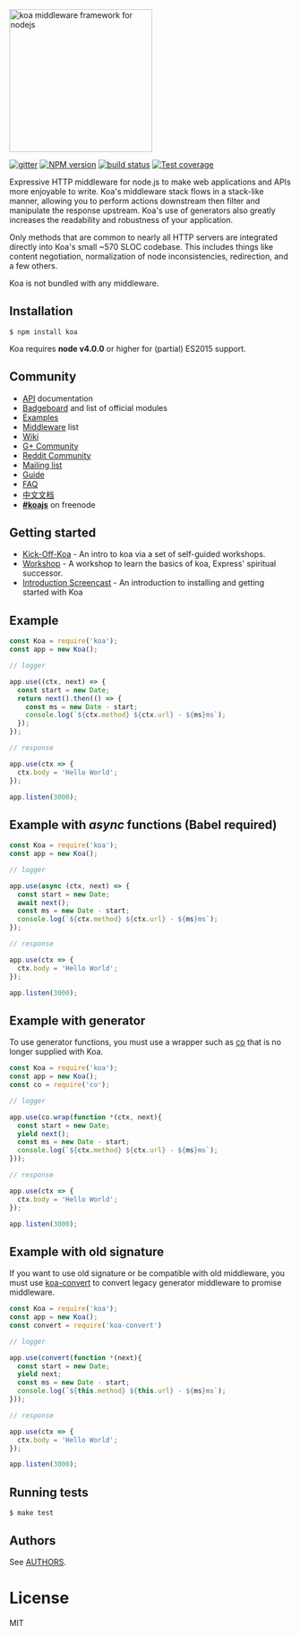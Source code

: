 <img src="https://dl.dropboxusercontent.com/u/6396913/koa/logo.png" alt="koa middleware framework for nodejs" width="255px" />

  [![gitter][gitter-image]][gitter-url]
  [![NPM version][npm-image]][npm-url]
  [![build status][travis-image]][travis-url]
  [![Test coverage][coveralls-image]][coveralls-url]

  Expressive HTTP middleware for node.js to make web applications and APIs more enjoyable to write. Koa's middleware stack flows in a stack-like manner, allowing you to perform actions downstream then filter and manipulate the response upstream. Koa's use of generators also greatly increases the readability and robustness of your application.

  Only methods that are common to nearly all HTTP servers are integrated directly into Koa's small ~570 SLOC codebase. This
  includes things like content negotiation, normalization of node inconsistencies, redirection, and a few others.

  Koa is not bundled with any middleware.

## Installation

```
$ npm install koa
```

  Koa requires __node v4.0.0__ or higher for (partial) ES2015 support.

## Community

 - [API](docs/api/index.md) documentation
 - [Badgeboard](https://koajs.github.io/badgeboard) and list of official modules
 - [Examples](https://github.com/koajs/examples)
 - [Middleware](https://github.com/koajs/koa/wiki) list
 - [Wiki](https://github.com/koajs/koa/wiki)
 - [G+ Community](https://plus.google.com/communities/101845768320796750641)
 - [Reddit Community](http://reddit.com/r/koajs)
 - [Mailing list](https://groups.google.com/forum/#!forum/koajs)
 - [Guide](docs/guide.md)
 - [FAQ](docs/faq.md)
 - [中文文档](https://github.com/turingou/koa-guide)
 - __[#koajs]__ on freenode

## Getting started

 - [Kick-Off-Koa](https://github.com/koajs/kick-off-koa) - An intro to koa via a set of self-guided workshops.
 - [Workshop](https://github.com/koajs/workshop) - A workshop to learn the basics of koa, Express' spiritual successor.
 - [Introduction Screencast](http://knowthen.com/episode-3-koajs-quickstart-guide/) - An introduction to installing and getting started with Koa

## Example
```js
const Koa = require('koa');
const app = new Koa();

// logger

app.use((ctx, next) => {
  const start = new Date;
  return next().then(() => {
    const ms = new Date - start;
    console.log(`${ctx.method} ${ctx.url} - ${ms}ms`);
  });
});

// response

app.use(ctx => {
  ctx.body = 'Hello World';
});

app.listen(3000);
```

## Example with ___async___ functions (Babel required)

```js
const Koa = require('koa');
const app = new Koa();

// logger

app.use(async (ctx, next) => {
  const start = new Date;
  await next();
  const ms = new Date - start;
  console.log(`${ctx.method} ${ctx.url} - ${ms}ms`);
});

// response

app.use(ctx => {
  ctx.body = 'Hello World';
});

app.listen(3000);
```

## Example with generator

To use generator functions, you must use a wrapper such as [co](https://github.com/tj/co) that is no longer supplied with Koa.

```js
const Koa = require('koa');
const app = new Koa();
const co = require('co');

// logger

app.use(co.wrap(function *(ctx, next){
  const start = new Date;
  yield next();
  const ms = new Date - start;
  console.log(`${ctx.method} ${ctx.url} - ${ms}ms`);
}));

// response

app.use(ctx => {
  ctx.body = 'Hello World';
});

app.listen(3000);
```

## Example with old signature

If you want to use old signature or be compatible with old middleware, you must use [koa-convert](https://github.com/gyson/koa-convert) to convert legacy generator middleware to promise middleware.

```js
const Koa = require('koa');
const app = new Koa();
const convert = require('koa-convert')

// logger

app.use(convert(function *(next){
  const start = new Date;
  yield next;
  const ms = new Date - start;
  console.log(`${this.method} ${this.url} - ${ms}ms`);
}));

// response

app.use(ctx => {
  ctx.body = 'Hello World';
});

app.listen(3000);
```

## Running tests

```
$ make test
```

## Authors

See [AUTHORS](AUTHORS).

# License

  MIT

[npm-image]: https://img.shields.io/npm/v/koa.svg?style=flat-square
[npm-url]: https://npmjs.org/package/koa
[travis-image]: https://img.shields.io/travis/koajs/koa/master.svg?style=flat-square
[travis-url]: https://travis-ci.org/koajs/koa
[coveralls-image]: https://img.shields.io/coveralls/koajs/koa/master.svg?style=flat-square
[coveralls-url]: https://coveralls.io/r/koajs/koa?branch=master
[gitter-image]: https://badges.gitter.im/Join%20Chat.svg
[gitter-url]: https://gitter.im/koajs/koa?utm_source=badge&utm_medium=badge&utm_campaign=pr-badge&utm_content=badge
[#koajs]: https://webchat.freenode.net/?channels=#koajs
